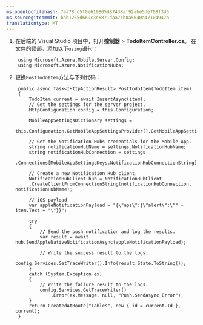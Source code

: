 ```yaml
---
ms.openlocfilehash: 7aa78cd5f0e619805d87438af92abe5de708f3d5
ms.sourcegitcommit: bab1265d669c3e6871daa7cb8a5640a47104947a
translationtype: MT
---
```

1. 在后端的 Visual Studio 项目中，打开**控制器** > **TodoItemController.cs**。 在文件的顶部，添加以下`using`语句︰


        using Microsoft.Azure.Mobile.Server.Config;
        using Microsoft.Azure.NotificationHubs;



2. 更换`PostTodoItem`方法与下列代码︰  

      
        public async Task<IHttpActionResult> PostTodoItem(TodoItem item)
        {
            TodoItem current = await InsertAsync(item);
            // Get the settings for the server project.
            HttpConfiguration config = this.Configuration;

            MobileAppSettingsDictionary settings = 
                this.Configuration.GetMobileAppSettingsProvider().GetMobileAppSettings();

            // Get the Notification Hubs credentials for the Mobile App.
            string notificationHubName = settings.NotificationHubName;
            string notificationHubConnection = settings
                .Connections[MobileAppSettingsKeys.NotificationHubConnectionString].ConnectionString;

            // Create a new Notification Hub client.
            NotificationHubClient hub = NotificationHubClient
            .CreateClientFromConnectionString(notificationHubConnection, notificationHubName);

            // iOS payload
            var appleNotificationPayload = "{\"aps\":{\"alert\":\"" + item.Text + "\"}}";

            try
            {
                // Send the push notification and log the results.
                var result = await hub.SendAppleNativeNotificationAsync(appleNotificationPayload);

                // Write the success result to the logs.
                config.Services.GetTraceWriter().Info(result.State.ToString());
            }
            catch (System.Exception ex)
            {
                // Write the failure result to the logs.
                config.Services.GetTraceWriter()
                    .Error(ex.Message, null, "Push.SendAsync Error");
            }
            return CreatedAtRoute("Tables", new { id = current.Id }, current);
        }

